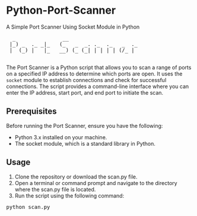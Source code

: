 # Python-Port-Scanner
A Simple Port Scanner Using Socket Module in Python

<pre>
  _               __                       
 |_) _  ._ _|_   (_   _  _. ._  ._   _  ._ 
 |  (_) |   |_   __) (_ (_| | | | | (/_ |  

</pre>

The Port Scanner is a Python script that allows you to scan a range of ports on a specified IP address to determine which ports are open. It uses the `socket` module to establish connections and check for successful connections. The script provides a command-line interface where you can enter the IP address, start port, and end port to initiate the scan.

## Prerequisites
Before running the Port Scanner, ensure you have the following:

- Python 3.x installed on your machine.
- The socket module, which is a standard library in Python.


## Usage
1. Clone the repository or download the scan.py file.
2. Open a terminal or command prompt and navigate to the directory where the scan.py file is located.
3. Run the script using the following command:
 <pre>python scan.py
</pre>
